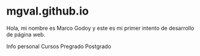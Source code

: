 # mgval.github.io


Hola, mi nombre es Marco Godoy y este es mi primer intento de desarrollo de página web.

Info personal
Cursos
Pregrado
Postgrado
